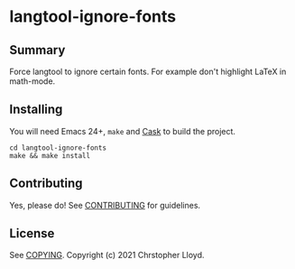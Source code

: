 # langtool-ignore-fonts

## Summary

Force langtool to ignore certain fonts. For example don't highlight LaTeX in math-mode.

## Installing

You will need Emacs 24+, `make` and [Cask](https://github.com/cask/cask) to
build the project.

    cd langtool-ignore-fonts
    make && make install

## Contributing

Yes, please do! See [CONTRIBUTING][] for guidelines.

## License

See [COPYING][]. Copyright (c) 2021 Chrstopher Lloyd.


[CONTRIBUTING]: ./CONTRIBUTING.md
[COPYING]: ./COPYING
